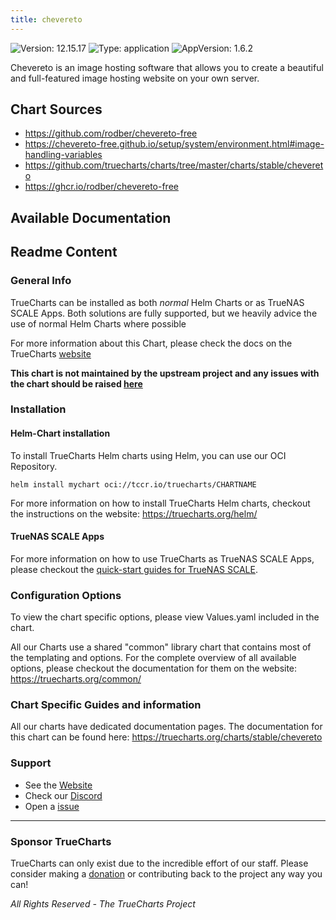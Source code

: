 ```yaml
---
title: chevereto
---
```


![Version: 12.15.17](https://img.shields.io/badge/Version-12.15.17-informational?style=flat-square) ![Type: application](https://img.shields.io/badge/Type-application-informational?style=flat-square) ![AppVersion: 1.6.2](https://img.shields.io/badge/AppVersion-1.6.2-informational?style=flat-square)

Chevereto is an image hosting software that allows you to create a beautiful and full-featured image hosting website on your own server.

## Chart Sources

- https://github.com/rodber/chevereto-free
- https://chevereto-free.github.io/setup/system/environment.html#image-handling-variables
- https://github.com/truecharts/charts/tree/master/charts/stable/chevereto
- https://ghcr.io/rodber/chevereto-free

## Available Documentation


## Readme Content


### General Info

TrueCharts can be installed as both _normal_ Helm Charts or as TrueNAS SCALE Apps.
Both solutions are fully supported, but we heavily advice the use of normal Helm Charts where possible

For more information about this Chart, please check the docs on the TrueCharts [website](https://truecharts.org/charts/stable/chevereto)

**This chart is not maintained by the upstream project and any issues with the chart should be raised [here](https://github.com/truecharts/charts/issues/new/choose)**

### Installation

#### Helm-Chart installation

To install TrueCharts Helm charts using Helm, you can use our OCI Repository.

`helm install mychart oci://tccr.io/truecharts/CHARTNAME`

For more information on how to install TrueCharts Helm charts, checkout the instructions on the website: https://truecharts.org/helm/


#### TrueNAS SCALE Apps

For more information on how to use TrueCharts as TrueNAS SCALE Apps, please checkout the [quick-start guides for TrueNAS SCALE](https://truecharts.org/scale/guides/scale-intro).

### Configuration Options

To view the chart specific options, please view Values.yaml included in the chart.

All our Charts use a shared "common" library chart that contains most of the templating and options.
For the complete overview of all available options, please checkout the documentation for them on the website: https://truecharts.org/common/

### Chart Specific Guides and information

All our charts have dedicated documentation pages.
The documentation for this chart can be found here:
https://truecharts.org/charts/stable/chevereto

### Support


- See the [Website](https://truecharts.org)
- Check our [Discord](https://discord.gg/tVsPTHWTtr)
- Open a [issue](https://github.com/truecharts/charts/issues/new/choose)

---

### Sponsor TrueCharts

TrueCharts can only exist due to the incredible effort of our staff.
Please consider making a [donation](https://truecharts.org/general/sponsor) or contributing back to the project any way you can!

_All Rights Reserved - The TrueCharts Project_
